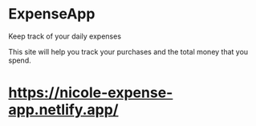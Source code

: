 # ExpenseApp
Keep track of your daily expenses

This site will help you track your purchases and the total money that you spend.
# https://nicole-expense-app.netlify.app/

